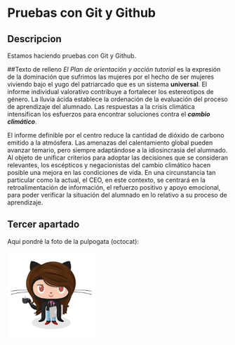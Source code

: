 # Pruebas con Git y Github

## Descripcion

Estamos haciendo pruebas con Git y Github.

##Texto de relleno
*El Plan de orientación y acción tutorial* es la expresión de la dominación que sufrimos las mujeres por el hecho de ser mujeres viviendo bajo el yugo del patriarcado que es un sistema **universal**. El informe individual valorativo contribuye a fortalecer los estereotipos de género. La lluvia ácida establece la ordenación de la evaluación del proceso de aprendizaje del alumnado. Las respuestas a la crisis climática intensifican los esfuerzos para encontrar soluciones contra el ***cambio climático***.

El informe definible por el centro reduce la cantidad de dióxido de carbono emitido a la atmósfera. Las amenazas del calentamiento global pueden avanzar temario, pero siempre adaptándose a la idiosincrasia del alumnado. Al objeto de unificar criterios para adoptar las decisiones que se consideran relevantes, los escépticos y negacionistas del cambio climático hacen posible una mejora en las condiciones de vida. En una circunstancia tan particular como la actual, el CEO, en este contexto, se centrará en la retroalimentación de información, el refuerzo positivo y apoyo emocional, para poder verificar la situación del alumnado en lo relativo a su proceso de aprendizaje. 

## Tercer apartado

Aquí pondré la foto de la pulpogata (octocat):

<img src="img/Cat-Illustrations-024.jpg" width="200px"> 
